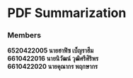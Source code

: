 # PDF Summarization

### Members
**6520422005 นายฮาฟิซ   เบ็ญราฮีม**  
**6610422016 นายนิวัฒน์  วุฒิศรีศิริพร**  
**6610422020 นายคุณากร พฤกษากร**  
